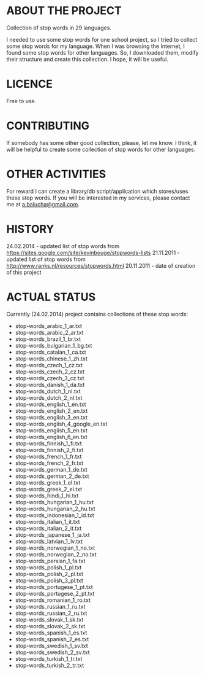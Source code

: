 
# ABOUT THE PROJECT

Collection of stop words in 29 languages.

I needed to use some stop words for one school project, so I tried to collect some stop words for my language. When I was browsing the Internet, I found some stop words for other languages. So, I downloaded them, modify their structure and create this collection. I hope, it will be useful.

# LICENCE
Free to use. 

# CONTRIBUTING
If somebody has some other good collection, please, let me know. I think, it will be helpful to create some collection of stop words for other languages.

# OTHER ACTIVITIES
For reward I can create a library/db script/application which stores/uses these stop words. If you will be interested in my services, please contact me at a.balucha@gmail.com. 

# HISTORY
24.02.2014 - updated list of stop words from https://sites.google.com/site/kevinbouge/stopwords-lists
21.11.2011 - updated list of stop words from http://www.ranks.nl/resources/stopwords.html
20.11.2011 - date of creation of this project

# ACTUAL STATUS

Currently (24.02.2014) project contains collections of these stop words:

* stop-words_arabic_1_ar.txt
* stop-words_arabic_2_ar.txt
* stop-words_brazil_1_br.txt
* stop-words_bulgarian_1_bg.txt
* stop-words_catalan_1_ca.txt
* stop-words_chinese_1_zh.txt
* stop-words_czech_1_cz.txt
* stop-words_czech_2_cz.txt
* stop-words_czech_3_cz.txt
* stop-words_danish_1_da.txt
* stop-words_dutch_1_nl.txt
* stop-words_dutch_2_nl.txt
* stop-words_english_1_en.txt
* stop-words_english_2_en.txt
* stop-words_english_3_en.txt
* stop-words_english_4_google_en.txt
* stop-words_english_5_en.txt
* stop-words_english_6_en.txt
* stop-words_finnish_1_fi.txt
* stop-words_finnish_2_fi.txt
* stop-words_french_1_fr.txt
* stop-words_french_2_fr.txt
* stop-words_german_1_de.txt
* stop-words_german_2_de.txt
* stop-words_greek_1_el.txt
* stop-words_greek_2_el.txt
* stop-words_hindi_1_hi.txt
* stop-words_hungarian_1_hu.txt
* stop-words_hungarian_2_hu.txt
* stop-words_indonesian_1_id.txt
* stop-words_italian_1_it.txt
* stop-words_italian_2_it.txt
* stop-words_japanese_1_ja.txt
* stop-words_latvian_1_lv.txt
* stop-words_norwegian_1_no.txt
* stop-words_norwegian_2_no.txt
* stop-words_persian_1_fa.txt
* stop-words_polish_1_pl.txt
* stop-words_polish_2_pl.txt
* stop-words_polish_3_pl.txt
* stop-words_portugese_1_pt.txt
* stop-words_portugese_2_pt.txt
* stop-words_romanian_1_ro.txt
* stop-words_russian_1_ru.txt
* stop-words_russian_2_ru.txt
* stop-words_slovak_1_sk.txt
* stop-words_slovak_2_sk.txt
* stop-words_spanish_1_es.txt
* stop-words_spanish_2_es.txt
* stop-words_swedish_1_sv.txt
* stop-words_swedish_2_sv.txt
* stop-words_turkish_1_tr.txt
* stop-words_turkish_2_tr.txt
